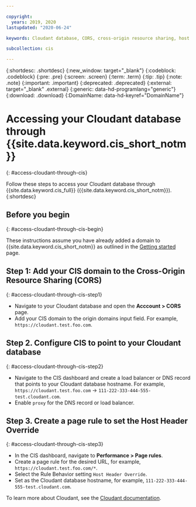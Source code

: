 ```yaml
---

copyright:
  years: 2019, 2020
lastupdated: "2020-06-24"

keywords: Cloudant database, CORS, cross-origin resource sharing, host header

subcollection: cis

---
```


{:shortdesc: .shortdesc}
{:new_window: target="_blank"}
{:codeblock: .codeblock}
{:pre: .pre}
{:screen: .screen}
{:term: .term}
{:tip: .tip}
{:note: .note}
{:important: .important}
{:deprecated: .deprecated}
{:external: target="_blank" .external}
{:generic: data-hd-programlang="generic"}
{:download: .download}
{:DomainName: data-hd-keyref="DomainName"}


# Accessing your Cloudant database through {{site.data.keyword.cis_short_notm}}
{: #access-cloudant-through-cis}

Follow these steps to access your Cloudant database through {{site.data.keyword.cis_full}} ({{site.data.keyword.cis_short_notm}}).
{:shortdesc}

## Before you begin
{: #access-cloudant-through-cis-begin}

These instructions assume you have already added a domain to {{site.data.keyword.cis_short_notm}} as outlined in the [Getting started](/docs/cis?topic=cis-getting-started#getting-started) page.

## Step 1: Add your CIS domain to the Cross-Origin Resource Sharing (CORS)
{: #access-cloudant-through-cis-step1}

* Navigate to your Cloudant database and open the **Acccount > CORS** page.
* Add your CIS domain to the origin domains input field. For example, `https://cloudant.test.foo.com`.

## Step 2. Configure CIS to point to your Cloudant database
{: #access-cloudant-through-cis-step2}

* Navigate to the CIS dashboard and create a load balancer or DNS record that points to your Cloudant database hostname. For example, `https://cloudant.test.foo.com` -> `111-222-333-444-555-test.cloudant.com`.
* Enable `proxy` for the DNS record or load balancer.

## Step 3. Create a page rule to set the Host Header Override
{: #access-cloudant-through-cis-step3}

* In the CIS dashboard, navigate to **Performance > Page rules**.
* Create a page rule for the desired URL, for example, `https://cloudant.test.foo.com/*`.
* Select the Rule Behavior setting `Host Header Override`.
* Set as the Cloudant database hostname, for example, `111-222-333-444-555-test.cloudant.com`.

To learn more about Cloudant, see the [Cloudant documentation](/docs/Cloudant?topic=Cloudant-getting-started-with-cloudant#getting-started-with-cloudant).
